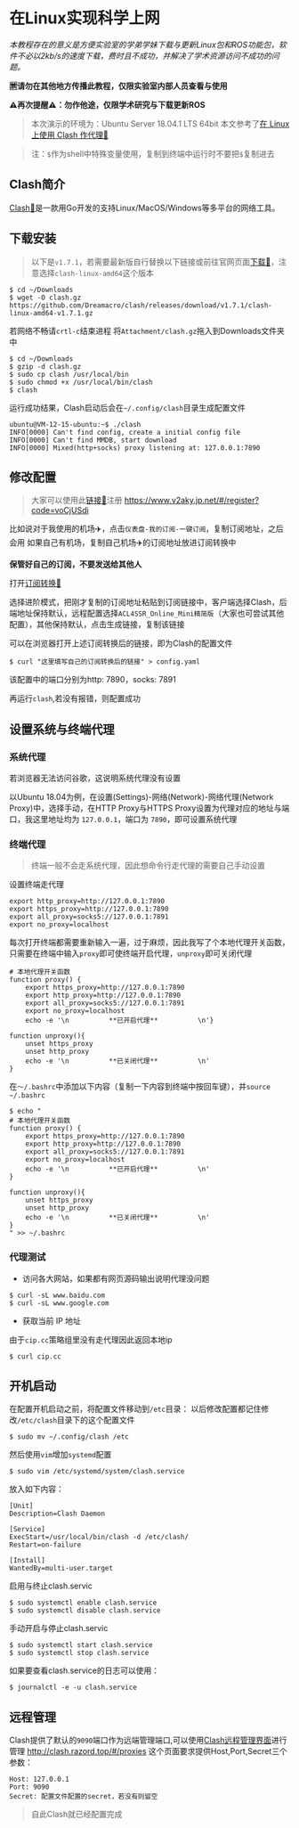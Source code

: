 # 在Linux实现科学上网

*本教程存在的意义是方便实验室的学弟学妹下载与更新Linux包和ROS功能包，软件不必以2kb/s的速度下载，费时且不成功，并解决了学术资源访问不成功的问题。*

**🈲️请勿在其他地方传播此教程，仅限实验室内部人员查看与使用**

**⚠️再次提醒⚠️：勿作他途，仅限学术研究与下载更新ROS**

> 本次演示的环境为：Ubuntu Server 18.04.1 LTS 64bit
> 本文参考了[在 Linux 上使用 Clash 作代理🔗](https://einverne.github.io/post/2021/03/linux-use-clash.html)

> 注：`$`作为shell中特殊变量使用，复制到终端中运行时不要把`$`复制进去

## Clash简介

[Clash🔗](https://github.com/Dreamacro/clash)是一款用Go开发的支持Linux/MacOS/Windows等多平台的网络工具。

## 下载安装

> 以下是`v1.7.1`，若需要最新版自行替换以下链接或前往官网页面[下载🔗](https://github.com/Dreamacro/clash/releases/latest)，注意选择`clash-linux-amd64`这个版本

```shell
$ cd ~/Downloads
$ wget -O clash.gz https://github.com/Dreamacro/clash/releases/download/v1.7.1/clash-linux-amd64-v1.7.1.gz
```

若网络不畅请`crtl-c`结束进程
将`Attachment/clash.gz`拖入到Downloads文件夹中

```shell
$ cd ~/Downloads
$ gzip -d clash.gz
$ sudo cp clash /usr/local/bin
$ sudo chmod +x /usr/local/bin/clash
$ clash
```

运行成功结果，Clash启动后会在`~/.config/clash`目录生成配置文件

```shell
ubuntu@VM-12-15-ubuntu:~$ ./clash 
INFO[0000] Can't find config, create a initial config file 
INFO[0000] Can't find MMDB, start download              
INFO[0000] Mixed(http+socks) proxy listening at: 127.0.0.1:7890 
```

## 修改配置

> 大家可以使用此[链接🔗](https://www.v2aky.jp.net/#/register?code=voCjUSdi)注册
> <https://www.v2aky.jp.net/#/register?code=voCjUSdi>

比如说对于我使用的机场✈️，点击`仪表盘-我的订阅-一键订阅`，复制订阅地址，之后会用
如果自己有机场，复制自己机场✈️的订阅地址放进订阅转换中

**保管好自己的订阅，不要发送给其他人**

打开[订阅转换🔗](https://bianyuan.xyz)

选择进阶模式，把刚才复制的订阅地址粘贴到订阅链接中，客户端选择Clash，后端地址保持默认，远程配置选择`ACL4SSR_Online_Mini精简版`（大家也可尝试其他配置），其他保持默认，点击生成链接，复制该链接

可以在浏览器打开上述订阅转换后的链接，即为Clash的配置文件

```shell
$ curl "这里填写自己的订阅转换后的链接" > config.yaml
```

该配置中的端口分别为http: 7890，socks: 7891

再运行`clash`,若没有报错，则配置成功

## 设置系统与终端代理

### 系统代理

若浏览器无法访问谷歌，这说明系统代理没有设置

以Ubuntu 18.04为例，在设置(Settings)-网络(Network)-网络代理(Network Proxy)中，选择手动，在HTTP Proxy与HTTPS Proxy设置为代理对应的地址与端口，我这里地址均为 `127.0.0.1`，端口为 `7890`，即可设置系统代理

### 终端代理

> 终端一般不会走系统代理，因此想命令行走代理的需要自己手动设置

设置终端走代理

```
export http_proxy=http://127.0.0.1:7890
export https_proxy=http://127.0.0.1:7890
export all_proxy=socks5://127.0.0.1:7891
export no_proxy=localhost
```

每次打开终端都需要重新输入一遍，过于麻烦，因此我写了个本地代理开关函数，只需要在终端中输入`proxy`即可使终端开启代理，`unproxy`即可关闭代理

```
# 本地代理开关函数
function proxy() {
    export https_proxy=http://127.0.0.1:7890
    export http_proxy=http://127.0.0.1:7890
    export all_proxy=socks5://127.0.0.1:7891
    export no_proxy=localhost
    echo -e '\n          **已开启代理**          \n'}

function unproxy(){
    unset https_proxy
    unset http_proxy
    echo -e '\n          **已关闭代理**          \n'
}
```

在`～/.bashrc`中添加以下内容（复制一下内容到终端中按回车键），并`source ~/.bashrc`

```shell
$ echo "
# 本地代理开关函数
function proxy() {
    export https_proxy=http://127.0.0.1:7890
    export http_proxy=http://127.0.0.1:7890
    export all_proxy=socks5://127.0.0.1:7891
    export no_proxy=localhost
    echo -e '\n          **已开启代理**          \n'
}

function unproxy(){
    unset https_proxy
    unset http_proxy
    echo -e '\n          **已关闭代理**          \n'
}
" >> ~/.bashrc
```

### 代理测试
* 访问各大网站，如果都有网页源码输出说明代理没问题

```
$ curl -sL www.baidu.com
$ curl -sL www.google.com
```

* 获取当前 IP 地址

由于`cip.cc`策略组里没有走代理因此返回本地ip

```shell
$ curl cip.cc
```

## 开机启动

在配置开机启动之前，将配置文件移动到`/etc`目录：
以后修改配置都记住修改`/etc/clash`目录下的这个配置文件

```shell
$ sudo mv ~/.config/clash /etc
```

然后使用`vim`增加`systemd`配置

```shell
$ sudo vim /etc/systemd/system/clash.service 
```

放入如下内容：

```
[Unit]
Description=Clash Daemon

[Service]
ExecStart=/usr/local/bin/clash -d /etc/clash/
Restart=on-failure

[Install]
WantedBy=multi-user.target
```

启用与终止clash.servic

```shell
$ sudo systemctl enable clash.service
$ sudo systemctl disable clash.service
```

手动开启与停止clash.servic

```shell
$ sudo systemctl start clash.service
$ sudo systemctl stop clash.service
```

如果要查看clash.service的日志可以使用：

```shell
$ journalctl -e -u clash.service
```

## 远程管理

Clash提供了默认的`9090`端口作为远端管理端口,可以使用[Clash远程管理界面](http://clash.razord.top/#/proxies)进行管理
<http://clash.razord.top/#/proxies>
这个页面要求提供Host,Port,Secret三个参数：

```
Host: 127.0.0.1
Port: 9090
Secret: 配置文件配置的secret，若没有则留空
```

> 自此Clash就已经配置完成





